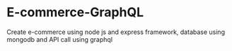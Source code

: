 # E-commerce-GraphQL
Create e-commerce using node js and express framework, database using mongodb and API call using graphql
